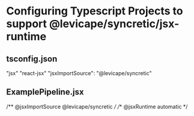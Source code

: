 # Configuring Typescript Projects to support @levicape/syncretic/jsx-runtime

## tsconfig.json

"jsx" "react-jsx"
"jsxImportSource": "@levicape/syncretic"

## ExamplePipeline.jsx

/** @jsxImportSource @levicape/syncretic */
/** @jsxRuntime automatic */